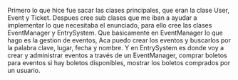 Primero lo que hice fue sacar las clases principales, que eran la clase User, Event y Ticket. Despues cree sub clases que me iban a ayudar a implementar lo que necesitaba el enunciado, para ello cree las clases EventManager y EntrySystem. Que basicamente en EventManager lo que hago es la gestion de eventos,
Aca puedo crear los eventos y buscarlos por la palabra clave, lugar, fecha y nombre. Y en EntrySystem es donde voy a crear y administrar eventos a través de un EventManager, comprar boletos para eventos si hay boletos disponibles, mostrar los boletos comprados por un usuario.
